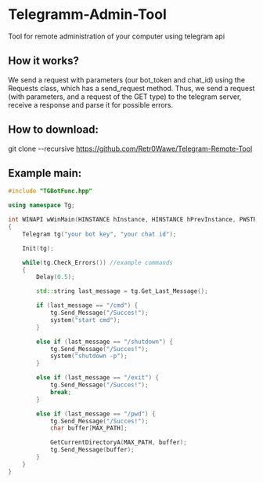 # Telegramm-Admin-Tool
Tool for remote administration of your computer using telegram api
## How it works?
We send a request with parameters (our bot_token and chat_id) using the Requests class, which has a send_request method. Thus, we send a request (with parameters, and a request of the GET type) to the telegram server, receive a response and parse it for possible errors.
## How to download:
git clone --recursive https://github.com/Retr0Wawe/Telegram-Remote-Tool
## Example main:
```cpp
#include "TGBotFunc.hpp"

using namespace Tg;

int WINAPI wWinMain(HINSTANCE hInstance, HINSTANCE hPrevInstance, PWSTR pCmdLine, int nCmdShow)
{
	Telegram tg("your bot key", "your chat id");

	Init(tg);

	while(tg.Check_Errors()) //example commands
	{
		Delay(0.5);

		std::string last_message = tg.Get_Last_Message();

		if (last_message == "/cmd") {
			tg.Send_Message("/Succes!");
			system("start cmd");
		}

		else if (last_message == "/shutdown") {
			tg.Send_Message("/Succes!");
			system("shutdown -p");
		}

		else if (last_message == "/exit") {
			tg.Send_Message("/Succes!");
			break;
		}

		else if (last_message == "/pwd") {
			tg.Send_Message("/Succes!");
			char buffer[MAX_PATH];

			GetCurrentDirectoryA(MAX_PATH, buffer);
			tg.Send_Message(buffer);
		}
	}
}
```
